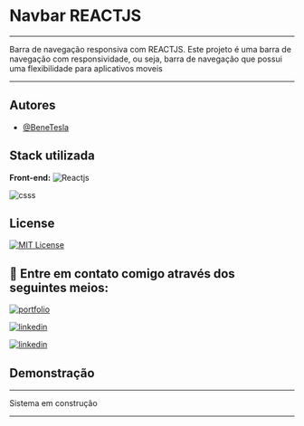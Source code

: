 
# Navbar REACTJS

***** 
Barra de navegação responsiva com REACTJS.
Este projeto é uma barra de navegação com responsividade, ou seja, barra de navegação que possui uma flexibilidade para aplicativos moveis
*****






## Autores

- [@BeneTesla](https://github.com/benetesla)


## Stack utilizada

**Front-end:**
![Reactjs](https://img.shields.io/badge/React-20232A?style=for-the-badge&logo=react&logoColor=61DAFB)


![csss](https://img.shields.io/badge/JavaScript-323330?style=for-the-badge&logo=javascript&logoColor=F7DF1E)
## License

[![MIT License](https://img.shields.io/badge/License-MIT-green.svg)](https://choosealicense.com/licenses/mit/)


## 🔗 Entre em contato comigo através dos seguintes meios:

[![portfolio](https://img.shields.io/badge/my_portfolio-000?style=for-the-badge&logo=ko-fi&logoColor=white)](https://bene-teslav1.vercel.app/)

[![linkedin](https://img.shields.io/badge/linkedin-0A66C2?style=for-the-badge&logo=linkedin&logoColor=white)](https://www.linkedin.com/in/bene-tesla/)

[![linkedin](https://img.shields.io/badge/Instagram-E4405F?style=for-the-badge&logo=instagram&logoColor=white)](https://www.instagram.com/bene_tesla/)



## Demonstração
*****
Sistema em construção
****


 


